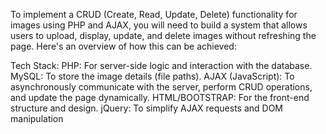 
To implement a CRUD (Create, Read, Update, Delete) functionality for images using PHP and AJAX, you will need to build a system that allows users to upload, display, update, and delete images without refreshing the page. Here's an overview of how this can be achieved:

Tech Stack:
PHP: For server-side logic and interaction with the database.
MySQL: To store the image details (file paths).
AJAX (JavaScript): To asynchronously communicate with the server, perform CRUD operations, and update the page dynamically.
HTML/BOOTSTRAP: For the front-end structure and design.
jQuery: To simplify AJAX requests and DOM manipulation
